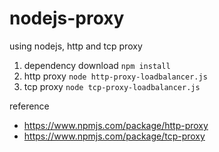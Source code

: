 # nodejs-proxy
using nodejs, http and tcp proxy

1. dependency download
```npm install```
2. http proxy
```node http-proxy-loadbalancer.js```
3. tcp proxy
```node tcp-proxy-loadbalancer.js```

reference
- https://www.npmjs.com/package/http-proxy 
- https://www.npmjs.com/package/tcp-proxy
